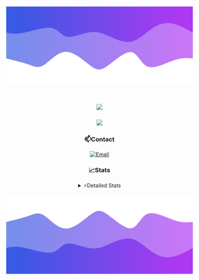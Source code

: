 ![Header](./header.png)
<div align="center">

<h1 align="center">
  <a href="https://git.io/typing-svg">
    <img src="https://readme-typing-svg.herokuapp.com/?lines=Hello,+There!+👋;This+is+chicho.;CEO+on+Hely+Development....;&center=true&size=25">
  </a>
</h1>
  
<p align="center">
  <img src="https://lanyard.cnrad.dev/api/852683595378196480" />
</p>

### 📫Contact
  [![Email](https://img.shields.io/badge/Email-gastondalla@gmail.com-04619f?style=for-the-badge&logo=gmail&logoColor=white)](mailto:gastondalla@gmail.com)
</br>  
### 📈Stats
<details>
    <summary> ⚡Detailed Stats</summary>
    <br/>

<!--START_SECTION:waka-->
![Code Time](http://img.shields.io/badge/Code%20Time-210%20hrs%2031%20mins-blue)

![Profile Views](http://img.shields.io/badge/Profile%20Views-5-blue)

**🐱 My GitHub Data** 

> 📦 39.6 kB Used in GitHub's Storage 
 > 
> 🏆 15 Contributions in the Year 2023
 > 
> 🚫 Not Opted to Hire
 > 
> 📜 7 Public Repositories 
 > 
> 🔑 9 Private Repositories 
 > 
**I'm a Night 🦉** 

```text
🌞 Morning                13 commits          ██░░░░░░░░░░░░░░░░░░░░░░░   07.03 % 
🌆 Daytime                17 commits          ██░░░░░░░░░░░░░░░░░░░░░░░   09.19 % 
🌃 Evening                94 commits          █████████████░░░░░░░░░░░░   50.81 % 
🌙 Night                  61 commits          ████████░░░░░░░░░░░░░░░░░   32.97 % 
```
📅 **I'm Most Productive on Wednesday** 

```text
Monday                   12 commits          ██░░░░░░░░░░░░░░░░░░░░░░░   06.49 % 
Tuesday                  36 commits          █████░░░░░░░░░░░░░░░░░░░░   19.46 % 
Wednesday                42 commits          ██████░░░░░░░░░░░░░░░░░░░   22.70 % 
Thursday                 22 commits          ███░░░░░░░░░░░░░░░░░░░░░░   11.89 % 
Friday                   23 commits          ███░░░░░░░░░░░░░░░░░░░░░░   12.43 % 
Saturday                 22 commits          ███░░░░░░░░░░░░░░░░░░░░░░   11.89 % 
Sunday                   28 commits          ████░░░░░░░░░░░░░░░░░░░░░   15.14 % 
```


📊 **This Week I Spent My Time On** 

```text
🕑︎ Time Zone: America/Argentina/Buenos_Aires

💬 Programming Languages: 
Python                   4 hrs 29 mins       █████████░░░░░░░░░░░░░░░░   35.36 % 
HTML                     3 hrs 7 mins        ██████░░░░░░░░░░░░░░░░░░░   24.57 % 
C#                       2 hrs 41 mins       █████░░░░░░░░░░░░░░░░░░░░   21.16 % 
Other                    1 hr 17 mins        ███░░░░░░░░░░░░░░░░░░░░░░   10.16 % 
JavaScript               35 mins             █░░░░░░░░░░░░░░░░░░░░░░░░   04.71 % 

🔥 Editors: 
VS Code                  8 hrs 40 mins       █████████████████░░░░░░░░   68.22 % 
Visual Studio            4 hrs 2 mins        ████████░░░░░░░░░░░░░░░░░   31.78 % 

🐱‍💻 Projects: 
Unknown Project          5 hrs 24 mins       ███████████░░░░░░░░░░░░░░   42.48 % 
Hate                     3 hrs 40 mins       ███████░░░░░░░░░░░░░░░░░░   28.84 % 
Coder                    2 hrs 55 mins       ██████░░░░░░░░░░░░░░░░░░░   23.06 % 
pagina-1                 20 mins             █░░░░░░░░░░░░░░░░░░░░░░░░   02.68 % 
UnSkript                 9 mins              ░░░░░░░░░░░░░░░░░░░░░░░░░   01.23 % 

💻 Operating System: 
Windows                  12 hrs 43 mins      █████████████████████████   100.00 % 
```

**I Mostly Code in JavaScript** 

```text
JavaScript               8 repos             █████████░░░░░░░░░░░░░░░░   36.36 % 
CSS                      3 repos             ███░░░░░░░░░░░░░░░░░░░░░░   13.64 % 
HTML                     2 repos             ██░░░░░░░░░░░░░░░░░░░░░░░   09.09 % 
C#                       2 repos             ██░░░░░░░░░░░░░░░░░░░░░░░   09.09 % 
Batchfile                1 repo              █░░░░░░░░░░░░░░░░░░░░░░░░   04.55 % 
```




 Last Updated on 09/07/2023 10:13:19 UTC
<!--END_SECTION:waka-->
</details>

![Footer](./footer.png)
